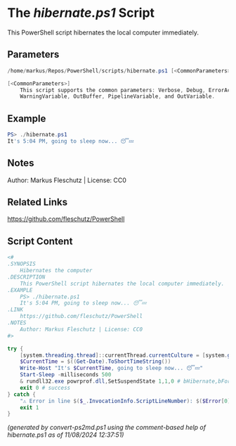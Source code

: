 The *hibernate.ps1* Script
===========================

This PowerShell script hibernates the local computer immediately.

Parameters
----------
```powershell
/home/markus/Repos/PowerShell/scripts/hibernate.ps1 [<CommonParameters>]

[<CommonParameters>]
    This script supports the common parameters: Verbose, Debug, ErrorAction, ErrorVariable, WarningAction, 
    WarningVariable, OutBuffer, PipelineVariable, and OutVariable.
```

Example
-------
```powershell
PS> ./hibernate.ps1
It's 5:04 PM, going to sleep now... 😴💤

```

Notes
-----
Author: Markus Fleschutz | License: CC0

Related Links
-------------
https://github.com/fleschutz/PowerShell

Script Content
--------------
```powershell
<#
.SYNOPSIS
	Hibernates the computer
.DESCRIPTION
	This PowerShell script hibernates the local computer immediately. 
.EXAMPLE
	PS> ./hibernate.ps1
	It's 5:04 PM, going to sleep now... 😴💤
.LINK
	https://github.com/fleschutz/PowerShell
.NOTES
	Author: Markus Fleschutz | License: CC0
#>

try {
	[system.threading.thread]::currentThread.currentCulture = [system.globalization.cultureInfo]"en-US"
	$CurrentTime = $((Get-Date).ToShortTimeString())
	Write-Host "It's $CurrentTime, going to sleep now... 😴💤"
	Start-Sleep -milliseconds 500
	& rundll32.exe powrprof.dll,SetSuspendState 1,1,0 # bHibernate,bForce,bWakeupEventsDisabled
	exit 0 # success
} catch {
	"⚠️ Error in line $($_.InvocationInfo.ScriptLineNumber): $($Error[0])"
	exit 1
}
```

*(generated by convert-ps2md.ps1 using the comment-based help of hibernate.ps1 as of 11/08/2024 12:37:51)*
